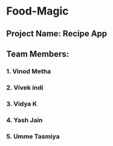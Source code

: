 # Food-Magic

## Project Name: Recipe App

## Team Members:

### 1. Vinod Metha
### 2. Vivek indi
### 3. Vidya K
### 4. Yash Jain
### 5. Umme Tasmiya
